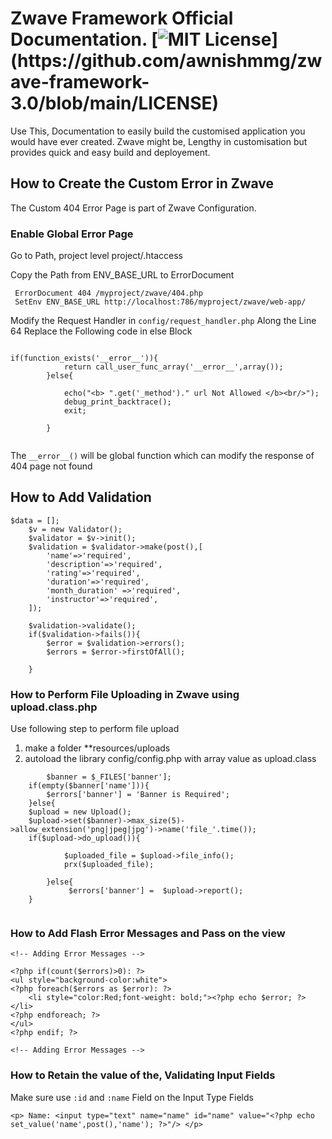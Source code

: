
# Zwave Framework Official Documentation. [![MIT License](https://img.shields.io/apm/l/atomic-design-ui.svg?)](https://github.com/awnishmmg/zwave-framework-3.0/blob/main/LICENSE)
Use This, Documentation to easily build the customised application you would have ever created.
Zwave might be, Lengthy in customisation but provides
quick and easy build and deployement.

## How to Create the Custom Error in Zwave

The Custom 404 Error Page is part of Zwave Configuration.
### Enable Global Error Page
Go to Path, project level project/.htaccess

Copy the Path from ENV_BASE_URL to ErrorDocument
```
 ErrorDocument 404 /myproject/zwave/404.php
 SetEnv ENV_BASE_URL http://localhost:786/myproject/zwave/web-app/
```
Modify the Request Handler in ``` config/request_handler.php ```
Along the Line 64 Replace the Following code in else Block

```

if(function_exists('__error__')){
			return call_user_func_array('__error__',array());
		}else{

			echo("<b> ".get('_method')." url Not Allowed </b><br/>");
			debug_print_backtrace();
			exit;

		}


```
The ``` __error__() ``` will be global function which can modify the response of 404 page not found

## How to Add Validation 
```
$data = [];
	$v = new Validator();
	$validator = $v->init();
	$validation = $validator->make(post(),[
		'name'=>'required',
		'description'=>'required',
		'rating'=>'required',
		'duration'=>'required',
		'month_duration' =>'required',
		'instructor'=>'required',
	]);

	$validation->validate();
	if($validation->fails()){
		$error = $validation->errors();
		$errors = $error->firstOfAll();

	}

```
### How to Perform File Uploading in Zwave using upload.class.php 
Use following step to perform file upload
1. make a folder **resources/uploads
2. autoload the library config/config.php with array value as upload.class
```
		$banner = $_FILES['banner'];
	if(empty($banner['name'])){
		$errors['banner'] = 'Banner is Required';
	}else{
	$upload = new Upload();
	$upload->set($banner)->max_size(5)->allow_extension('png|jpeg|jpg')->name('file_'.time());
	if($upload->do_upload()){

			$uploaded_file = $upload->file_info();
			prx($uploaded_file);

		}else{
			 $errors['banner'] =  $upload->report();
	}


```
### How to Add Flash Error Messages and Pass on the view 
```
<!-- Adding Error Messages -->

<?php if(count($errors)>0): ?>
<ul style="background-color:white">
<?php foreach($errors as $error): ?>
	<li style="color:Red;font-weight: bold;"><?php echo $error; ?></li>
<?php endforeach; ?>
</ul>
<?php endif; ?>

<!-- Adding Error Messages -->
```
### How to Retain the value of the, Validating Input Fields
Make sure use ``` :id ``` and ``` :name ``` Field on the Input Type Fields 
```
<p> Name: <input type="text" name="name" id="name" value="<?php echo set_value('name',post(),'name'); ?>"/> </p>

```
